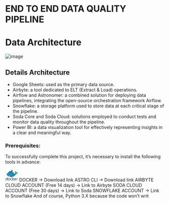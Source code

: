 # END TO END DATA QUALITY PIPELINE

# Data Architecture
![image](https://github.com/user-attachments/assets/4a9f4dc2-02e5-4a47-9bc3-f2b775f797b2)

## Details Architecture

- Google Sheets: used as the primary data source.
- Airbyte: a tool dedicated to ELT (Extract & Load) operations.
- Airflow and Astronomer: a combined solution for deploying data pipelines, integrating the open-source orchestration framework Airflow.
- Snowflake: a storage platform used to store data at each critical stage of the pipeline.
- Soda Core and Soda Cloud: solutions employed to conduct tests and monitor data quality throughout the pipeline.
- Power BI: a data visualization tool for effectively representing insights in a clear and meaningful way.

### Prerequisites:
To successfully complete this project, it’s necessary to install the following tools in advance:

<img src="https://raw.githubusercontent.com/devicons/devicon/master/icons/docker/docker-original-wordmark.svg" alt="docker" width="40" height="40"/> DOCKER → Download link
ASTRO CLI → Download link
AIRBYTE CLOUD ACCOUNT (Free 14 days) → Link to Airbyte
SODA CLOUD ACCOUNT (Free 30 days) → Link to Soda
SNOWFLAKE ACCOUNT → Link to Snowflake
And of course, Python 3.X because the code won’t writ



